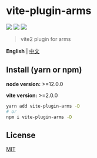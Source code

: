 # vite-plugin-arms

[![](https://img.shields.io/npm/v/vite-plugin-arms.svg?style=flat-square)](https://www.npmjs.com/package/vite-plugin-arms)
[![](https://img.shields.io/npm/l/vite-plugin-arms.svg?style=flat-square)](https://www.npmjs.com/package/vite-plugin-arms)
[![](https://img.shields.io/npm/dt/vite-plugin-arms.svg?style=flat-square)](https://www.npmjs.com/package/vite-plugin-arms)

> vite2 plugin for arms

**English** | [中文](./README.zh_CN.md)

## Install (yarn or npm)

**node version:** >=12.0.0

**vite version:** >=2.0.0

```bash
yarn add vite-plugin-arms -D
# or
npm i vite-plugin-arms -D
```

## License

[MIT](LICENSE)
